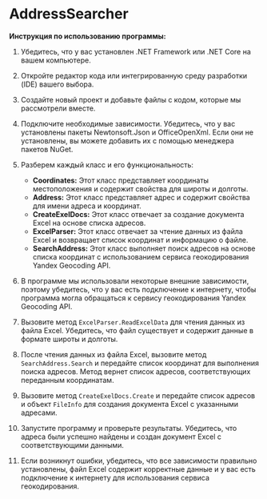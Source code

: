 # AddressSearcher

**Инструкция по использованию программы:**

1. Убедитесь, что у вас установлен .NET Framework или .NET Core на вашем компьютере.

2. Откройте редактор кода или интегрированную среду разработки (IDE) вашего выбора.

3. Создайте новый проект и добавьте файлы с кодом, которые мы рассмотрели вместе.

4. Подключите необходимые зависимости. Убедитесь, что у вас установлены пакеты Newtonsoft.Json и OfficeOpenXml. Если они не установлены, вы можете добавить их с помощью менеджера пакетов NuGet.

5. Разберем каждый класс и его функциональность:
   - **Coordinates:** Этот класс представляет координаты местоположения и содержит свойства для широты и долготы.
   - **Address:** Этот класс представляет адрес и содержит свойства для имени адреса и координат.
   - **CreateExelDocs:** Этот класс отвечает за создание документа Excel на основе списка адресов.
   - **ExcelParser:** Этот класс отвечает за чтение данных из файла Excel и возвращает список координат и информацию о файле.
   - **SearchAddress:** Этот класс выполняет поиск адресов на основе списка координат с использованием сервиса геокодирования Yandex Geocoding API.

6. В программе мы использовали некоторые внешние зависимости, поэтому убедитесь, что у вас есть подключение к интернету, чтобы программа могла обращаться к сервису геокодирования Yandex Geocoding API.

7. Вызовите метод `ExcelParser.ReadExcelData` для чтения данных из файла Excel. Убедитесь, что файл существует и содержит данные в формате широты и долготы.

8. После чтения данных из файла Excel, вызовите метод `SearchAddress.Search` и передайте список координат для выполнения поиска адресов. Метод вернет список адресов, соответствующих переданным координатам.

9. Вызовите метод `CreateExelDocs.Create` и передайте список адресов и объект `FileInfo` для создания документа Excel с указанными адресами.

10. Запустите программу и проверьте результаты. Убедитесь, что адреса были успешно найдены и создан документ Excel с соответствующими данными.

11. Если возникнут ошибки, убедитесь, что все зависимости правильно установлены, файл Excel содержит корректные данные и у вас есть подключение к интернету для использования сервиса геокодирования.
